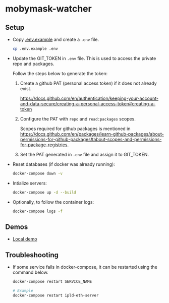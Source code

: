 # mobymask-watcher

## Setup

* Copy [.env.example](./.env.example) and create a `.env` file.

  ```bash
  cp .env.example .env
  ```

* Update the GIT_TOKEN in `.env` file. This is used to access the private repo and packages.

  Follow the steps below to generate the token:

  1. Create a github PAT (personal access token) if it does not already exist.

      https://docs.github.com/en/authentication/keeping-your-account-and-data-secure/creating-a-personal-access-token#creating-a-token

  2. Configure the PAT with `repo` and `read:packages` scopes.

      Scopes required for github packages is mentioned in https://docs.github.com/en/packages/learn-github-packages/about-permissions-for-github-packages#about-scopes-and-permissions-for-package-registries.

  3. Set the PAT generated in `.env` file and assign it to GIT_TOKEN.

* Reset databases (if docker was already running):

    ```bash
    docker-compose down -v
    ```

* Intialize servers:

  ```bash
  docker-compose up -d --build
  ```

* Optionally, to follow the container logs:

  ```bash
  docker-compose logs -f
  ```

## Demos

* [Local demo](./local-demo.md)

## Troubleshooting

* If some service fails in docker-compose, it can be restarted using the command below.

  ```bash
  docker-compose restart SERVICE_NAME

  # Example
  docker-compose restart ipld-eth-server
  ```
